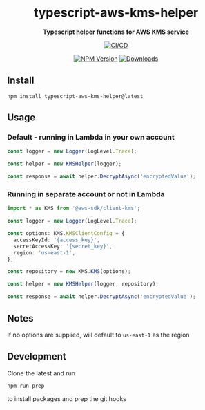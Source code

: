 <h1 align="center">typescript-aws-kms-helper</h1>

<div align="center">
    
<b>Typescript helper functions for AWS KMS service</b>
    
[![CI/CD](https://github.com/kbrashears5/typescript-aws-kms-helper/actions/workflows/ci-cd.yml/badge.svg)](https://github.com/kbrashears5/typescript-kms-helper/actions/workflows/ci-cd.yml)

[![NPM Version](https://img.shields.io/npm/v/typescript-aws-kms-helper)](https://img.shields.io/npm/v/typescript-aws-kms-helper)
[![Downloads](https://img.shields.io/npm/dt/typescript-aws-kms-helper)](https://img.shields.io/npm/dt/typescript-aws-kms-helper)

</div>

## Install

```
npm install typescript-aws-kms-helper@latest
```

## Usage

### Default - running in Lambda in your own account

```typescript
const logger = new Logger(LogLevel.Trace);

const helper = new KMSHelper(logger);

const response = await helper.DecryptAsync('encryptedValue');
```

### Running in separate account or not in Lambda

```typescript
import * as KMS from '@aws-sdk/client-kms';

const logger = new Logger(LogLevel.Trace);

const options: KMS.KMSClientConfig = {
  accessKeyId: '{access_key}',
  secretAccessKey: '{secret_key}',
  region: 'us-east-1',
};

const repository = new KMS.KMS(options);

const helper = new KMSHelper(logger, repository);

const response = await helper.DecryptAsync('encryptedValue');
```

## Notes

If no options are supplied, will default to `us-east-1` as the region

## Development

Clone the latest and run

```npm
npm run prep
```

to install packages and prep the git hooks
